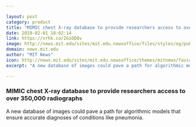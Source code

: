 ```yaml
---

layout: post
category: product
title: "MIMIC chest X-ray database to provide researchers access to over 350,000 radiographs"
date: 2019-02-01 18:02:14
link: https://vrhk.co/2GiODQv
image: http://news.mit.edu/sites/mit.edu.newsoffice/files/styles/og/public/images/2019/MIMIC-CXR-Chest-X-Ray-00.jpeg
domain: news.mit.edu
author: "MIT News"
icon: http://news.mit.edu/sites/mit.edu.newsoffice/themes/mitnews/favicon.ico
excerpt: "A new database of images could pave a path for algorithmic models that ensure accurate diagnoses of conditions like pneumonia."

---
```


### MIMIC chest X-ray database to provide researchers access to over 350,000 radiographs

A new database of images could pave a path for algorithmic models that ensure accurate diagnoses of conditions like pneumonia.